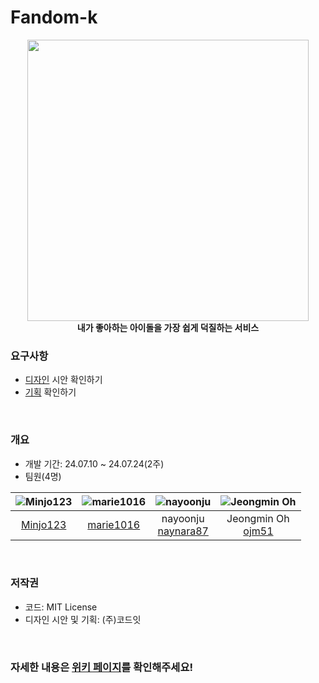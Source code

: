 # Fandom-k
<p align="center">
<img src="https://github.com/ojm51/Fandom-K/blob/main/ReadmeSource/main.png" height="450px"><br>
<b>내가 좋아하는 아이돌을 가장 쉽게 덕질하는 서비스</b>
</p>

### 요구사항
- [디자인](https://www.figma.com/design/3RlulJLcw8NDqNNFNcaBOL/%ED%8C%80%ED%94%84%EB%A1%9C%EC%A0%9D%ED%8A%B8?node-id=1-9487&t=e3GiGHll8MxZXEKL-1) 시안 확인하기
- [기획](https://codeit.notion.site/Fandom-K-32de75dea0204259817fd345535b5d89) 확인하기
<br>

### 개요
- 개발 기간: 24.07.10 ~ 24.07.24(2주)
- 팀원(4명)

| ![Minjo123](https://avatars.githubusercontent.com/u/169654471?v=4) | ![marie1016](https://avatars.githubusercontent.com/u/170187257?v=4) | ![nayoonju](https://avatars.githubusercontent.com/u/57514809?v=4) | ![Jeongmin Oh](https://avatars.githubusercontent.com/u/51373392?v=4) |
| :-: | :-: | :-: | :-: |
| [Minjo123](https://github.com/Minjo123) | [marie1016](https://github.com/marie1016) | nayoonju<br/>[naynara87](https://github.com/naynara87) | Jeongmin Oh<br/>[ojm51](https://github.com/ojm51) |
<br>

### 저작권
- 코드: MIT License
- 디자인 시안 및 기획: (주)코드잇
<br>

### 자세한 내용은 [위키 페이지](https://github.com/ojm51/Fandom-K.wiki.git)를 확인해주세요!
